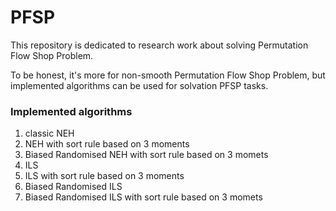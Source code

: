 # PFSP

This repository is dedicated to research work about solving Permutation Flow Shop Problem.

To be honest, it's more for non-smooth Permutation Flow Shop Problem, but implemented algorithms can be used for solvation PFSP tasks.

### Implemented algorithms
1) classic NEH
2) NEH with sort rule based on 3 moments
3) Biased Randomised NEH with sort rule based on 3 momets
4) ILS
5) ILS with sort rule based on 3 moments
6) Biased Randomised ILS
7) Biased Randomised ILS with sort rule based on 3 momets
